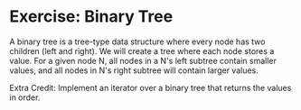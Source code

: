 # Exercise: Binary Tree

A binary tree is a tree-type data structure where every node has two children
(left and right). We will create a tree where each node stores a value. For a
given node N, all nodes in a N's left subtree contain smaller values, and all
nodes in N's right subtree will contain larger values.

Extra Credit: Implement an iterator over a binary tree that returns the values
in order.
